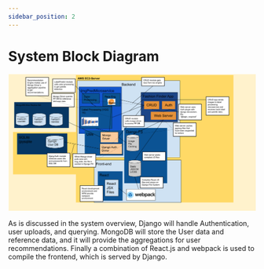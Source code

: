 ```yaml
---
sidebar_position: 2
---
```


# System Block Diagram

![System Block Diagram](system-block-diagram.png)

As is discussed in the system overview, Django will handle Authentication, user uploads, and querying. MongoDB will store the User data and reference data, and it will provide the aggregations for user recommendations. Finally a combination of React.js and webpack is used to compile the frontend, which is served by Django.